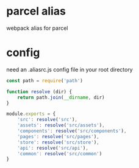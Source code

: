 # parcel alias
webpack alias for parcel

# config
need an .aliasrc.js config file in your root directory
```js
const path = require('path')

function resolve (dir) {
    return path.join(__dirname, dir)
}

module.exports = {
    'src': resolve('src'),
    'assets': resolve('src/assets'),
    'components': resolve('src/components'),
    'pages': resolve('src/pages'),
    'store': resolve('src/store'),
    'api': resolve('src/api'),
    'common': resolve('src/common')
}
```
